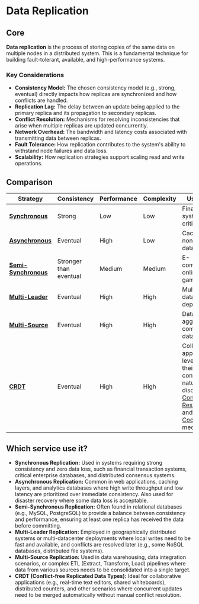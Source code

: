 # Data Replication

## Core

**Data replication** is the process of storing copies of the same data on multiple nodes in a distributed system. This is a fundamental technique for building fault-tolerant, available, and high-performance systems.

### Key Considerations

-   **Consistency Model:** The chosen consistency model (e.g., strong, eventual) directly impacts how replicas are synchronized and how conflicts are handled.
-   **Replication Lag:** The delay between an update being applied to the primary replica and its propagation to secondary replicas.
-   **Conflict Resolution:** Mechanisms for resolving inconsistencies that arise when multiple replicas are updated concurrently.
-   **Network Overhead:** The bandwidth and latency costs associated with transmitting data between replicas.
-   **Fault Tolerance:** How replication contributes to the system's ability to withstand node failures and data loss.
-   **Scalability:** How replication strategies support scaling read and write operations.

## Comparison

| Strategy | Consistency | Performance | Complexity | Use Case |
|---|---|---|---|---|
| **[Synchronous](./sync)** | Strong | Low | Low | Financial systems, critical data |
| **[Asynchronous](./async)** | Eventual | High | Low | Caching, non-critical data |
| **[Semi-Synchronous](./semi-sync)** | Stronger than eventual | Medium | Medium | E-commerce, online gaming |
| **[Multi-Leader](./multi-leader)** | Eventual | High | High | Multi-datacenter deployments |
| **[Multi-Source](./multi-source)** | Eventual | High | High | Data aggregation, complex data flows |
| **[CRDT](./crdt)** | Eventual | High | High | Collaborative applications, leveraging their conflict-free nature as discussed in [Conflict Resolution](../conflict-resolution/README.md) and as a [Coordination](../coordination/README.md) mechanism |

## Which service use it?

-   **Synchronous Replication:** Used in systems requiring strong consistency and zero data loss, such as financial transaction systems, critical enterprise databases, and distributed consensus systems.
-   **Asynchronous Replication:** Common in web applications, caching layers, and analytics databases where high write throughput and low latency are prioritized over immediate consistency. Also used for disaster recovery where some data loss is acceptable.
-   **Semi-Synchronous Replication:** Often found in relational databases (e.g., MySQL, PostgreSQL) to provide a balance between consistency and performance, ensuring at least one replica has received the data before committing.
-   **Multi-Leader Replication:** Employed in geographically distributed systems or multi-datacenter deployments where local writes need to be fast and available, and conflicts are resolved later (e.g., some NoSQL databases, distributed file systems).
-   **Multi-Source Replication:** Used in data warehousing, data integration scenarios, or complex ETL (Extract, Transform, Load) pipelines where data from various sources needs to be consolidated into a single target.
-   **CRDT (Conflict-free Replicated Data Types):** Ideal for collaborative applications (e.g., real-time text editors, shared whiteboards), distributed counters, and other scenarios where concurrent updates need to be merged automatically without manual conflict resolution.
